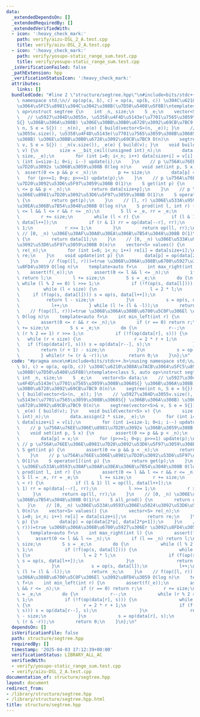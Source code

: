 ```yaml
---
data:
  _extendedDependsOn: []
  _extendedRequiredBy: []
  _extendedVerifiedWith:
  - icon: ':heavy_check_mark:'
    path: verify/aizu-DSL_2_A.test.cpp
    title: verify/aizu-DSL_2_A.test.cpp
  - icon: ':heavy_check_mark:'
    path: verify/yosupo-static_range_sum.test.cpp
    title: verify/yosupo-static_range_sum.test.cpp
  _isVerificationFailed: false
  _pathExtension: hpp
  _verificationStatusIcon: ':heavy_check_mark:'
  attributes:
    links: []
  bundledCode: "#line 2 \"structure/segtree.hpp\"\n#include<bits/stdc++.h>\nusing\
    \ namespace std;\n// op(op(a, b), c) = op(a, op(b, c)) \u304C\u6210\u308A\u7ACB\
    \u3064\u5FC5\u8981\u304C\u3042\u308B(\u7D50\u5408\u5F8B)\ntemplate<class S, auto\
    \ op>\nstruct segtree {\n    int _n, size;\n    S _e;\n    vector<S> data;\n \
    \   // \u5927\u304D\u3055n, \u5358\u4F4D\u5143e(\u7701\u7565\u3059\u308B\u3068\
    S{} \u306B\u306A\u308B) \u306E\u30BB\u30B0\u6728\u3092\u69CB\u7BC9 O(n)\n    segtree(int\
    \ n, S e = S{}) : _n(n), _e(e) { build(vector<S>(n, _e)); }\n    // \u5927\u304D\
    \u3055v.size(), \u5358\u4F4D\u5143e(\u7701\u7565\u3059\u308B\u3068S{} \u306B\u306A\
    \u308B) \u306E\u30BB\u30B0\u6728\u3092\u69CB\u7BC9 O(n)\n    segtree(vector<S>&\
    \ v, S e = S{}) : _n(v.size()), _e(e) { build(v); }\n    void build(vector<S>\
    \ v) {\n        size = __bit_ceil((unsigned int)_n);\n        data.assign(2 *\
    \ size, _e);\n        for (int i=0; i<_n; i++) data[size+i] = v[i];\n        for\
    \ (int i=size-1; 0<i; i--) update(i);\n    }\n    // p \u756A\u76EE\u306E\u8981\
    \u7D20\u3092x \u306B\u3059\u308B O(log n)\n    void set(int p, S x) {\n      \
    \  assert(0 <= p && p < _n);\n        p += size;\n        data[p] = x;\n     \
    \   for (p>>=1; 0<p; p>>=1) update(p);\n    }\n    // p \u756A\u76EE\u306E\u8981\
    \u7D20\u3092\u53D6\u5F97\u3059\u308B O(1)\n    S get(int p) {\n        assert(0\
    \ <= p && p < _n);\n        return data[size+p];\n    }\n    // p \u756A\u76EE\
    \u306E\u8981\u7D20\u3092\u53D6\u5F97\u3059\u308B O(1)\n    S operator[](int p)\
    \ {\n        return get(p);\n    }\n    // [l, r) \u306E\u533A\u9593\u30AF\u30A8\
    \u30EA\u306B\u7B54\u3048\u308B O(log n)\n    S prod(int l, int r) {\n        assert(0\
    \ <= l && l <= r && r <= _n);\n        S ll = _e, rr = _e;\n        l += size;\n\
    \        r += size;\n        while (l < r) {\n            if (l & 1) ll = op(ll,\
    \ data[l++]);\n            if (r & 1) rr = op(data[--r], rr);\n            l >>=\
    \ 1;\n            r >>= 1;\n        }\n        return op(ll, rr);\n    }\n   \
    \ // [0, _n) \u306E\u30AF\u30A8\u30EA\u306B\u7B54\u3048\u308B O(1)\n    S all_prod()\
    \ {\n        return data[1];\n    }\n    // [0, _n) \u306E\u533A\u9593\u306E\u5024\
    \u3092\u53D6\u5F97\u3059\u308B O(n)\n    vector<S> values() {\n        vector<S>\
    \ re(_n);\n        for (int i=0; i<_n; i++) re[i] = data[size+i];\n        return\
    \ re;\n    }\n    void update(int p) {\n        data[p] = op(data[2*p], data[2*p+1]);\n\
    \    }\n    // f(op([l, r)))=true \u3068\u306A\u308B\u6700\u5927\u306Er \u3092\
    \u8FD4\u3059 O(log n)\n    template<auto f>\n    int max_right(int l) {\n    \
    \    assert(f(_e));\n        assert(0 <= l && l <= _n);\n        if (l == _n)\
    \ return l;\n        l += size;\n        S s = _e;\n        do {\n           \
    \ while (l % 2 == 0) l >>= 1;\n            if (!f(op(s, data[l]))) {\n       \
    \         while (l < size) {\n                    l = 2 * l;\n               \
    \     if (f(op(s, data[l]))) s = op(s, data[l++]);\n                }\n      \
    \          return l - size;\n            }\n            s = op(s, data[l]);\n\
    \            l++;\n        } while (l != (l & -l));\n        return _n;\n    }\n\
    \    // f(op([l, r)))=true \u3068\u306A\u308B\u6700\u5C0F\u306El \u3092\u8FD4\u3059\
    \ O(log n)\n    template<auto f>\n    int min_left(int r) {\n        assert(f(_e));\n\
    \        assert(0 <= r && r <= _n);\n        if (r == 0) return r;\n        r\
    \ += size;\n        S s = _e;\n        do {\n            r--;\n            while\
    \ (r % 2 == 1) r >>= 1;\n            if (!f(op(data[r], s))) {\n             \
    \   while (r < size) {\n                    r = 2 * r + 1;\n                 \
    \   if (f(op(data[r], s))) s = op(data[r--], s);\n                }\n        \
    \        return (r + 1) - size;\n            }\n            s = op(data[r], s);\n\
    \        } while(r != (r & -r));\n        return 0;\n    }\n};\n"
  code: "#pragma once\n#include<bits/stdc++.h>\nusing namespace std;\n// op(op(a,\
    \ b), c) = op(a, op(b, c)) \u304C\u6210\u308A\u7ACB\u3064\u5FC5\u8981\u304C\u3042\
    \u308B(\u7D50\u5408\u5F8B)\ntemplate<class S, auto op>\nstruct segtree {\n   \
    \ int _n, size;\n    S _e;\n    vector<S> data;\n    // \u5927\u304D\u3055n, \u5358\
    \u4F4D\u5143e(\u7701\u7565\u3059\u308B\u3068S{} \u306B\u306A\u308B) \u306E\u30BB\
    \u30B0\u6728\u3092\u69CB\u7BC9 O(n)\n    segtree(int n, S e = S{}) : _n(n), _e(e)\
    \ { build(vector<S>(n, _e)); }\n    // \u5927\u304D\u3055v.size(), \u5358\u4F4D\
    \u5143e(\u7701\u7565\u3059\u308B\u3068S{} \u306B\u306A\u308B) \u306E\u30BB\u30B0\
    \u6728\u3092\u69CB\u7BC9 O(n)\n    segtree(vector<S>& v, S e = S{}) : _n(v.size()),\
    \ _e(e) { build(v); }\n    void build(vector<S> v) {\n        size = __bit_ceil((unsigned\
    \ int)_n);\n        data.assign(2 * size, _e);\n        for (int i=0; i<_n; i++)\
    \ data[size+i] = v[i];\n        for (int i=size-1; 0<i; i--) update(i);\n    }\n\
    \    // p \u756A\u76EE\u306E\u8981\u7D20\u3092x \u306B\u3059\u308B O(log n)\n\
    \    void set(int p, S x) {\n        assert(0 <= p && p < _n);\n        p += size;\n\
    \        data[p] = x;\n        for (p>>=1; 0<p; p>>=1) update(p);\n    }\n   \
    \ // p \u756A\u76EE\u306E\u8981\u7D20\u3092\u53D6\u5F97\u3059\u308B O(1)\n   \
    \ S get(int p) {\n        assert(0 <= p && p < _n);\n        return data[size+p];\n\
    \    }\n    // p \u756A\u76EE\u306E\u8981\u7D20\u3092\u53D6\u5F97\u3059\u308B\
    \ O(1)\n    S operator[](int p) {\n        return get(p);\n    }\n    // [l, r)\
    \ \u306E\u533A\u9593\u30AF\u30A8\u30EA\u306B\u7B54\u3048\u308B O(log n)\n    S\
    \ prod(int l, int r) {\n        assert(0 <= l && l <= r && r <= _n);\n       \
    \ S ll = _e, rr = _e;\n        l += size;\n        r += size;\n        while (l\
    \ < r) {\n            if (l & 1) ll = op(ll, data[l++]);\n            if (r &\
    \ 1) rr = op(data[--r], rr);\n            l >>= 1;\n            r >>= 1;\n   \
    \     }\n        return op(ll, rr);\n    }\n    // [0, _n) \u306E\u30AF\u30A8\u30EA\
    \u306B\u7B54\u3048\u308B O(1)\n    S all_prod() {\n        return data[1];\n \
    \   }\n    // [0, _n) \u306E\u533A\u9593\u306E\u5024\u3092\u53D6\u5F97\u3059\u308B\
    \ O(n)\n    vector<S> values() {\n        vector<S> re(_n);\n        for (int\
    \ i=0; i<_n; i++) re[i] = data[size+i];\n        return re;\n    }\n    void update(int\
    \ p) {\n        data[p] = op(data[2*p], data[2*p+1]);\n    }\n    // f(op([l,\
    \ r)))=true \u3068\u306A\u308B\u6700\u5927\u306Er \u3092\u8FD4\u3059 O(log n)\n\
    \    template<auto f>\n    int max_right(int l) {\n        assert(f(_e));\n  \
    \      assert(0 <= l && l <= _n);\n        if (l == _n) return l;\n        l +=\
    \ size;\n        S s = _e;\n        do {\n            while (l % 2 == 0) l >>=\
    \ 1;\n            if (!f(op(s, data[l]))) {\n                while (l < size)\
    \ {\n                    l = 2 * l;\n                    if (f(op(s, data[l])))\
    \ s = op(s, data[l++]);\n                }\n                return l - size;\n\
    \            }\n            s = op(s, data[l]);\n            l++;\n        } while\
    \ (l != (l & -l));\n        return _n;\n    }\n    // f(op([l, r)))=true \u3068\
    \u306A\u308B\u6700\u5C0F\u306El \u3092\u8FD4\u3059 O(log n)\n    template<auto\
    \ f>\n    int min_left(int r) {\n        assert(f(_e));\n        assert(0 <= r\
    \ && r <= _n);\n        if (r == 0) return r;\n        r += size;\n        S s\
    \ = _e;\n        do {\n            r--;\n            while (r % 2 == 1) r >>=\
    \ 1;\n            if (!f(op(data[r], s))) {\n                while (r < size)\
    \ {\n                    r = 2 * r + 1;\n                    if (f(op(data[r],\
    \ s))) s = op(data[r--], s);\n                }\n                return (r + 1)\
    \ - size;\n            }\n            s = op(data[r], s);\n        } while(r !=\
    \ (r & -r));\n        return 0;\n    }\n};\n"
  dependsOn: []
  isVerificationFile: false
  path: structure/segtree.hpp
  requiredBy: []
  timestamp: '2025-04-03 17:12:39+00:00'
  verificationStatus: LIBRARY_ALL_AC
  verifiedWith:
  - verify/yosupo-static_range_sum.test.cpp
  - verify/aizu-DSL_2_A.test.cpp
documentation_of: structure/segtree.hpp
layout: document
redirect_from:
- /library/structure/segtree.hpp
- /library/structure/segtree.hpp.html
title: structure/segtree.hpp
---
```

